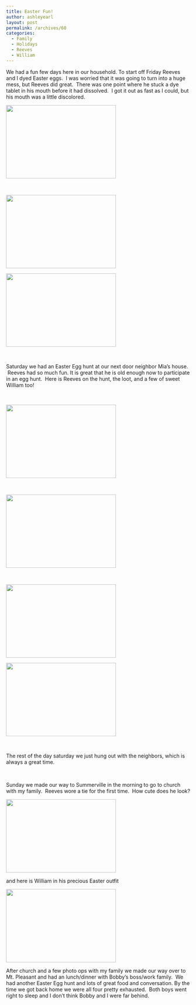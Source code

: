 ```yaml
---
title: Easter Fun!
author: ashleyearl
layout: post
permalink: /archives/60
categories:
  - Family
  - Holidays
  - Reeves
  - William
---
```

We had a fun few days here in our household. To start off Friday Reeves and I dyed Easter eggs.  I was worried that it was going to turn into a huge mess, but Reeves did great.  There was one point where he stuck a dye tablet in his mouth before it had dissolved.  I got it out as fast as I could, but his mouth was a little discolored.

[<img class="size-medium wp-image-64 aligncenter" title="DSC_0870" src="http://bobbyearl.com/ashley/wp-content/uploads/2011/04/DSC_0870-300x200.jpg" alt="" width="300" height="200" />][1]

&nbsp;

[<img class="size-medium wp-image-63 aligncenter" title="DSC_0873" src="http://bobbyearl.com/ashley/wp-content/uploads/2011/04/DSC_0873-300x200.jpg" alt="" width="300" height="200" />][2]

[<img class="size-medium wp-image-62 aligncenter" title="DSC_0875" src="http://bobbyearl.com/ashley/wp-content/uploads/2011/04/DSC_0875-300x200.jpg" alt="" width="300" height="200" />][3]

&nbsp;

Saturday we had an Easter Egg hunt at our next door neighbor Mia&#8217;s house.  Reeves had so much fun. It is great that he is old enough now to participate in an egg hunt.  Here is Reeves on the hunt, the loot, and a few of sweet William too!

&nbsp;

[<img class="size-medium wp-image-67 aligncenter" title="DSC_0944" src="http://bobbyearl.com/ashley/wp-content/uploads/2011/04/DSC_0944-300x200.jpg" alt="" width="300" height="200" />][4]

&nbsp;

[<img class="size-medium wp-image-66 aligncenter" title="DSC_0951" src="http://bobbyearl.com/ashley/wp-content/uploads/2011/04/DSC_0951-300x200.jpg" alt="" width="300" height="200" />][5]

&nbsp;

[<img class="size-medium wp-image-71 aligncenter" title="DSC_0910" src="http://bobbyearl.com/ashley/wp-content/uploads/2011/04/DSC_0910-300x200.jpg" alt="" width="300" height="200" />][6]

[<img class="size-medium wp-image-69 aligncenter" title="DSC_0914" src="http://bobbyearl.com/ashley/wp-content/uploads/2011/04/DSC_0914-300x200.jpg" alt="" width="300" height="200" />][7]

&nbsp;

The rest of the day saturday we just hung out with the neighbors, which is always a great time.

&nbsp;

Sunday we made our way to Summerville in the morning to go to church with my family.  Reeves wore a tie for the first time.  How cute does he look?

[<img class="size-medium wp-image-72 aligncenter" title="DSC_0983" src="http://bobbyearl.com/ashley/wp-content/uploads/2011/04/DSC_0983-300x200.jpg" alt="" width="300" height="200" />][8]

and here is William in his precious Easter outfit

[<img class="size-medium wp-image-73 aligncenter" title="DSC_1036" src="http://bobbyearl.com/ashley/wp-content/uploads/2011/04/DSC_1036-300x200.jpg" alt="" width="300" height="200" />][9]

After church and a few photo ops with my family we made our way over to Mt. Pleasant and had an lunch/dinner with Bobby&#8217;s boss/work family.  We had another Easter Egg hunt and lots of great food and conversation. By the time we got back home we were all four pretty exhausted.  Both boys went right to sleep and I don&#8217;t think Bobby and I were far behind.

 [1]: http://bobbyearl.com/ashley/wp-content/uploads/2011/04/DSC_0870.jpg
 [2]: http://bobbyearl.com/ashley/wp-content/uploads/2011/04/DSC_0873.jpg
 [3]: http://bobbyearl.com/ashley/wp-content/uploads/2011/04/DSC_0875.jpg
 [4]: http://bobbyearl.com/ashley/wp-content/uploads/2011/04/DSC_0944.jpg
 [5]: http://bobbyearl.com/ashley/wp-content/uploads/2011/04/DSC_0951.jpg
 [6]: http://bobbyearl.com/ashley/wp-content/uploads/2011/04/DSC_0910.jpg
 [7]: http://bobbyearl.com/ashley/wp-content/uploads/2011/04/DSC_0914.jpg
 [8]: http://bobbyearl.com/ashley/wp-content/uploads/2011/04/DSC_0983.jpg
 [9]: http://bobbyearl.com/ashley/wp-content/uploads/2011/04/DSC_1036.jpg